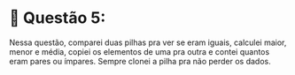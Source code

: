# 🔹 Questão 5:

Nessa questão, comparei duas pilhas pra ver se eram iguais, calculei maior, menor e média, copiei os elementos de uma pra outra e contei quantos eram pares ou ímpares. Sempre clonei a pilha pra não perder os dados.